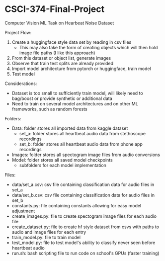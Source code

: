 # CSCI-374-Final-Project
Computer Vision ML Task on Hearbeat Noise Dataset

Project Flow:
1. Create a huggingface style data set by reading in csv files
    - This may also take the form of creating objects which will then hold image file paths (I like this approach)
2. From this dataset or object list, generate images
3. Observe that train test splits are already provided
4. Import model architecture from pytorch or huggingface, train model
5. Test model

Considerations:
 - Dataset is too small to sufficiently train model, will likely need to bag/boost or provide synthetic or additional data
 - Need to train on several model architectures and on other ML frameworks, such as random forests

 Folders:
 - Data: folder stores all imported data from kaggle dataset
     - set_a: folder stores all heartbeat audio data from stethoscope recordings
     - set_b: folder stores all heartbeat audio data from phone app recordings
 - Images: folder stores all spectogram image files from audio conversions
 - Model: folder stores all saved model checkpoints
    - subfolders for each model implementation

Files:
 - data/set_a.csv: csv file containing classification data for audio files in set_a
 - data/set_b.csv: csv file containing classification data for audio files in set_b
 - constants.py: file containing constants allowing for easy model adjustment
 - create_images.py: file to create spectogram image files for each audio file
 - create_dataset.py: file to create hf style dataset from csvs with paths to audio and image files for each entry
 - train_model.py: file to train model
 - test_model.py: file to test model's ability to classify never seen before heartbeat audio
 - run.sh: bash scripting file to run code on school's GPUs (faster training)

